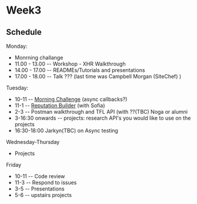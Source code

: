 # Week3




## Schedule
Monday: 
* Monrning challange 
* 11.00 - 13.00 -- Workshop - XHR Walkthrough 
* 14.00 - 17.00 -- READMEs/Tutorials and presentations
* 17.00 - 18.00 -- Talk ??? (last time was  Campbell Morgan (SiteChef) )

Tuesday:
* 10-11 -- [Morning Challenge](https://repl.it/C0n0/0) (async callbacks?)
* 11-1 -- [Reputation Builder](https://github.com/tormod17/Reputation-Builder) (with Sofia)
* 2-3 -- Postman walkthrough and TFL API (with ??(TBC) Noga or alumni
* 3-16:30 onwards -- projects: research API's you would like to use on the projects
* 16:30-18:00 Jarkyn(TBC) on Async testing

Wednesday-Thursday
* Projects

Friday
* 10-11 -- Code review
* 11-3 -- Respond to issues
* 3-5 -- Presentations
* 5-6 -- upstairs projects